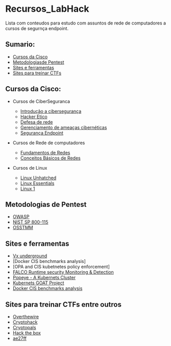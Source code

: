 # Recursos_LabHack

Lista com conteudos para estudo com assuntos de rede de computadores a cursos de segurnça endpoint.

## Sumario:

- [Cursos da Cisco](#Cursos-da-Cisco)
- [Metodologiasde Pentest](#Metodologias-de-Pentest)
- [Sites e ferramentas](#Sites-e-ferrmentas)
- [Sites para treinar CTFs](#Sites-para-treinar-CTFs-entre-outros)


## Cursos da Cisco:

- Cursos de CiberSeguranca
  - [Introdução a cibersegurança](https://www.netacad.com/pt/courses/introduction-to-cybersecurity?courseLang=pt-BR)
  - [Hacker Etico](https://www.netacad.com/pt/courses/ethical-hacker?courseLang=en-US)
  - [Defesa de rede](https://www.netacad.com/pt/courses/network-defense?courseLang=pt-BR)
  - [Gerenciamento de ameaças cibernéticas](https://www.netacad.com/pt/courses/cyber-threat-management?courseLang=pt-BR)
  - [Segurança Endpoint](https://www.netacad.com/pt/courses/endpoint-security?courseLang=pt-BR)

- Cursos de Rede de computadores
  - [Fundamentos de Redes](https://www.netacad.com/pt/courses/networking-essentials?courseLang=pt-BR)
  - [Conceitos Básicos de Redes](https://www.netacad.com/pt/courses/networking-basics?courseLang=pt-BR)

- Cursos de Linux
  - [Linux Unhatched](https://www.netacad.com/pt/courses/linux-unhatched?courseLang=pt-BR)
  - [Linux Essentials](https://www.netacad.com/pt/courses/linux-essentials?courseLang=en-US)
  - [Linux 1](https://www.netacad.com/pt/courses/linux-1?courseLang=en-US)

## Metodologias de Pentest

- [OWASP](https://owasp.org/)
- [NIST SP 800-115](https://csrc.nist.gov/publications/detail/sp/800-115/final)
- [OSSTMM](https://www.isecom.org/)

## Sites e ferramentas
 
- [Vx underground](https://vx-underground.org/)
- [Docker CIS benchmarks analysis]
- [OPA and CIS kubetnetes policy enforcement]
- [FALCO Runtime security Monitoring & Detection](https://github.com/falcosecurity/falco)
- [Popeye - A Kubernets Cluster](https://popeyecli.io/)
- [Kubernets GOAT Project](https://madhuakula.com/kubernetes-goat/docs/)
- [Docker CIS benchmarks analysis](https://github.com/docker/docker-bench-security)

## Sites para treinar CTFs entre outros

- [Overthewire](https://overthewire.org/)
- [Cryptohack](https://cryptohack.org/)
- [Cryptopals](https://cryptopals.com/)
- [Hack the box](https://account.hackthebox.com/)
- [ae27ff](https://ae27ff.com/about.php)
  




